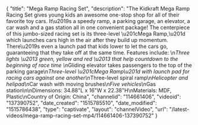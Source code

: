 {
    "title": "Mega Ramp Racing Set",
    "description": "The Kidkraft Mega Ramp Racing Set gives young kids an awesome one-stop shop for all of their favorite toy cars. It\u2019s a speedy ramp, a parking garage, an elevator, a car wash and a gas station all in one convenient package! The centerpiece of this jumbo-sized racing set is its three-level \u201cMega Ramp,\u201d  which launches cars high in the air after they build up momentum. There\u2019s even a launch pad that kids lower to let the cars go, guaranteeing that they take off at the same time. Features include: \n*Three lights \u2013 green, yellow and red \u2013 that help countdown to the beginning of race time \n*Gliding elevator takes passengers to the top of the parking garage\n*Three-level \u201cMega Ramp\u201d with launch pad for racing cars against one another\n*Three-level spiral ramp\n*Helicopter and helipad\n*Car wash with moving brushes\n*Five vehicles\n*Gas station\n\nDimensions: 34.88\"L x 16\"W x 22.38\"H\nMaterials: MDF, Plastic\nCountry of Origin: China",
    "channelid": "114661406",
    "videoid": "137390752",
    "date_created": "1515785510",
    "date_modified": "1515786438",
    "type": "captivate",
    "layout": "channelVideo",
    "url": "\/latest-videos\/mega-ramp-racing-set-mp4\/114661406-137390752"
}